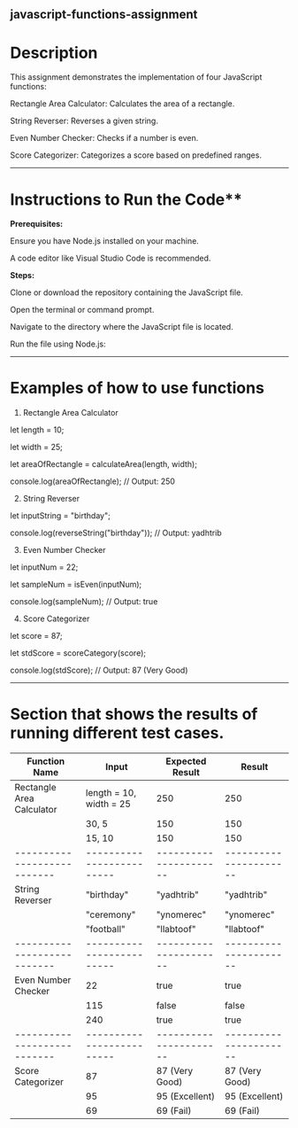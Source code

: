 ## javascript-functions-assignment
# Description 
This assignment demonstrates the implementation of four JavaScript functions:

Rectangle Area Calculator: Calculates the area of a rectangle.

String Reverser: Reverses a given string.

Even Number Checker: Checks if a number is even.

Score Categorizer: Categorizes a score based on predefined ranges.

---

# Instructions to Run the Code**

**Prerequisites:**

Ensure you have Node.js installed on your machine.

A code editor like Visual Studio Code is recommended.

**Steps:**

Clone or download the repository containing the JavaScript file.

Open the terminal or command prompt.

Navigate to the directory where the JavaScript file is located.

Run the file using Node.js:

---

# Examples of how to use functions

1. Rectangle Area Calculator

let length = 10;

let width = 25;

let areaOfRectangle = calculateArea(length, width);

console.log(areaOfRectangle); // Output: 250

2. String Reverser

let inputString = "birthday";

console.log(reverseString("birthday")); // Output: yadhtrib

3. Even Number Checker

let inputNum = 22;

let sampleNum = isEven(inputNum);

console.log(sampleNum); // Output: true

4. Score Categorizer

let score = 87;

let stdScore = scoreCategory(score);

console.log(stdScore); // Output: 87 (Very Good)

---

# Section that shows the results of running different test cases.

| Function Name             | Input                   | Expected Result      | Result               |
|---------------------------|-------------------------|----------------------|----------------------|
| Rectangle Area Calculator | length = 10, width = 25 | 250                  | 250                  |
|                           |          30,         5  | 150                  | 150                  |
|                           |          15,         10 | 150                  | 150                  |
|---------------------------|-------------------------|----------------------|----------------------|
| String Reverser           | "birthday"              | "yadhtrib"           | "yadhtrib"           |
|                           | "ceremony"              | "ynomerec"           | "ynomerec"           |
|                           | "football"              | "llabtoof"           | "llabtoof"           |
|---------------------------|-------------------------|----------------------|----------------------|
| Even Number Checker       | 22                      | true                 | true                 |
|                           | 115                     | false                | false                |
|                           | 240                     | true                 | true                 |
|---------------------------|-------------------------|----------------------|----------------------|
| Score Categorizer         | 87                      | 87 (Very Good)       | 87 (Very Good)       |
|                           | 95                      | 95 (Excellent)       | 95 (Excellent)       |
|                           | 69                      | 69 (Fail)            | 69 (Fail)            |